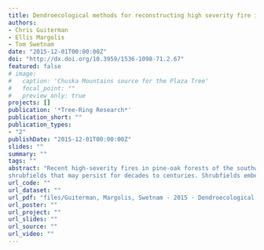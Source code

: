 ```yaml
---
title: Dendroecological methods for reconstructing high severity fire in pine-oak forests
authors: 
- Chris Guiterman
- Ellis Margolis
- Tom Swetnam
date: "2015-12-01T00:00:00Z"
doi: "http://dx.doi.org/10.3959/1536-1098-71.2.67"
featured: false
# image:
#   caption: 'Chuska Mountains source for the Plaza Tree'
#   focal_point: ""
#   preview_only: true
projects: []
publication: '*Tree-Ring Research*'
publication_short: ""
publication_types:
- "2"
publishDate: "2015-12-01T00:00:00Z"
slides: ""
summary: ""
tags: ""
abstract: "Recent high-severity fires in pine-oak forests of the southwestern United States are creating
shrubfields that may persist for decades to centuries. Shrubfields embedded in conifer forests that pre- date documentary records are potential evidence of older high-severity fire patches, and may therefore provide insights into the occurrence and extent of past high-severity fires and vegetation type conversion dynamics. In this paper we test whether dendroecological evidence can be used to reconstruct a high-severity, type-changing fire of known date in a ponderosa pine-dominated (Pinus ponderosa var scopulorum Engelm.) forest. Dendroecological evidence included (1) Gambel oak (Quercus gambelii, Nutt.) regeneration dates, (2) fire scars, (3) death dates, and (4) tree-ring growth changes. We reconstructed the historical fire regime and fire-climate relationship to evaluate whether the recent high-severity fire was driven by climate or fuel build-up related to a fire regime disruption. The dendroecological evidence correctly dated the year (1993) and season (spring) of the documented fire, and synchronous oak re-sprouts provided a means to estimate the minimum high-severity patch size. The historical fire regime at the site (1625–1871) consisted of frequent, low-severity fires occurring in dry years preceded by wet years. Fires stopped in 1871, coincident with increased regional livestock grazing. The 1993 fire occurred under relatively cool and wet conditions, but followed a 122-year fire- free interval (four times the maximum historical interval). Multiple lines of evidence suggest that increased fuel loads from fire exclusion, combined with high winds, were primary drivers of the high- severity fire. The dendroecological approach we outline can be applied to reconstruct high-severity fire across a range of conifer-shrubland ecosystems."
url_code: ""
url_dataset: ""
url_pdf: "files/Guiterman, Margolis, Swetnam - 2015 - Dendroecological methods for reconstructing high severity fire in pine-oak forests(2).pdf"
url_poster: ""
url_project: ""
url_slides: ""
url_source: ""
url_video: ""
---
```




